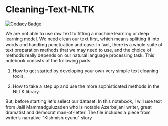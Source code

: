 # Cleaning-Text-NLTK

[![Codacy Badge](https://api.codacy.com/project/badge/Grade/4d7c790b738043c997ca4bd4542668dd)](https://app.codacy.com/manual/NijatZeynalov/Cleaning-Text-NLTK?utm_source=github.com&utm_medium=referral&utm_content=NijatZeynalov/Cleaning-Text-NLTK&utm_campaign=Badge_Grade_Dashboard)

We are not able to use raw text to fitting a machine learning or deep learning model. We need clean our text first, which means splitting it into words and handling punctuation and case. In fact, there is a whole suite of text preparation methods that we may need to use, and the choice of methods really depends on our natural language processing task. This notebook consists of the following parts:

1. How to get started by developing your own very simple text cleaning tools.

2. How to take a step up and use the more sophisticated methods in the NLTK library.

But, before starting let's select our dataset. In this notebook, I will use text from Jalil Mammadguluzadeh who is notable Azerbaijani writer, great dramatist and democrat man-of-letter. The file includes a piece from writer’s narrative "Kishmish oyunu" story

